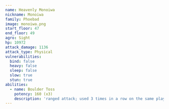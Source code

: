 ```yaml
---
name: Heavenly Monoiwa
nickname: Monoiwa
family: Phoebad
image: monoiwa.png
start_floor: 47
end_floor: 49
agro: Sight
hp: 10972
attack_damage: 1136
attack_type: Physical
vulnerabilities:
  bind: false
  heavy: false
  sleep: false
  slow: true
  stun: true
abilities:
  - name: Boulder Toss
    potency: 160 (x3)
    description: 'ranged attack; used 3 times in a row on the same player'
---
```

